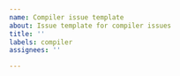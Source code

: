 ```yaml
---
name: Compiler issue template
about: Issue template for compiler issues
title: ''
labels: compiler
assignees: ''

---
```

